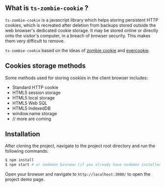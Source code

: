 ## What is `ts-zombie-cookie` ?

`ts-zombie-cookie` is a javascript library which helps storing persistent HTTP cookies, which is recreated after deletion from backups stored outside the web browser's dedicated cookie storage. It may be stored online or directly onto the visitor's computer, in a breach of browser security. This makes them very difficult to remove.  

`ts-zombie-cookie` based on the ideas of [zombie cookie](https://en.wikipedia.org/wiki/Zombie_cookie) and [evercookie](https://en.wikipedia.org/wiki/Evercookie).

## Cookies storage methods
Some methods used for storing cookies in the client browser includes:
  - Standard HTTP cookie
  - HTML5 session storage
  - HTML5 local storage
  - HTML5 Web SQL
  - HTML5 IndexedDB
  - window.name storage
  - // more are coming

## Installation
After cloning the project, navigate to the project root directory and run the following commands:
```sh
$ npm install
$ npm start # or nodemon bin/www (if you already have nodemon installed)
```
Open your browser and navigate to `http://localhost:3000/` to open the project demo page.

